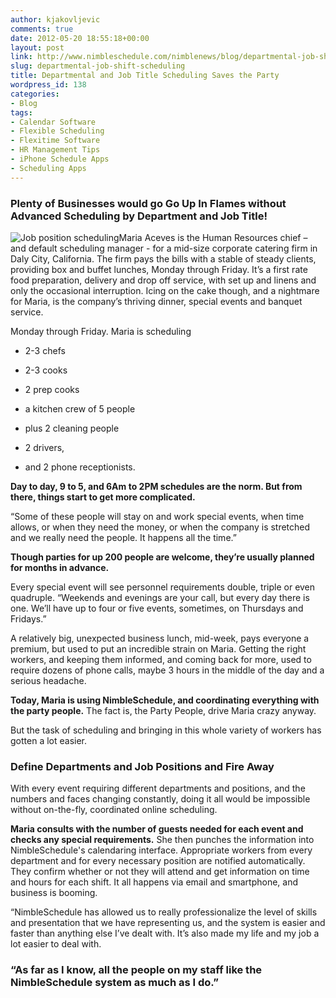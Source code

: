 ```yaml
---
author: kjakovljevic
comments: true
date: 2012-05-20 18:55:18+00:00
layout: post
link: http://www.nimbleschedule.com/nimblenews/blog/departmental-job-shift-scheduling/
slug: departmental-job-shift-scheduling
title: Departmental and Job Title Scheduling Saves the Party
wordpress_id: 138
categories:
- Blog
tags:
- Calendar Software
- Flexible Scheduling
- Flexitime Software
- HR Management Tips
- iPhone Schedule Apps
- Scheduling Apps
---
```


### Plenty of Businesses would go Go Up In Flames without Advanced Scheduling by Department and Job Title!


![Job position scheduling](http://www.nimbleschedule.com/wp-content/uploads/2012/05/scheduling-software-departmental.jpg)Maria Aceves is the Human Resources chief – and default scheduling manager - for a mid-size corporate catering firm in Daly City, California. The firm pays the bills with a stable of steady clients, providing box and buffet lunches, Monday through Friday. It’s a first rate food preparation, delivery and drop off service, with set up and linens and only the occasional interruption.
Icing on the cake though, and a nightmare for Maria, is the company’s thriving dinner, special events and banquet service.

Monday through Friday. Maria is scheduling



	
  * 2-3 chefs

	
  * 2-3 cooks

	
  * 2 prep cooks

	
  * a kitchen crew of 5 people

	
  * plus 2 cleaning people

	
  * 2 drivers,

	
  * and 2 phone receptionists.


**Day to day, 9 to 5, and 6Am to 2PM schedules are the norm. But from there, things start to get more complicated.**

“Some of these people will stay on and work special events, when time allows, or when they need the money, or when the company is stretched and we really need the people. It happens all the time.”

**Though parties for up 200 people are welcome, they’re usually planned for months in advance.**

Every special event will see personnel requirements double, triple or even quadruple. “Weekends and evenings are your call, but every day there is one. We’ll have up to four or five events, sometimes, on Thursdays and Fridays.”

A relatively big, unexpected business lunch, mid-week, pays everyone a premium, but used to put an incredible strain on Maria. Getting the right workers, and keeping them informed, and coming back for more, used to require dozens of phone calls, maybe 3 hours in the middle of the day and a serious headache.

**Today, Maria is using NimbleSchedule, and coordinating everything with the party people.** The fact is, the Party People, drive Maria crazy anyway.

But the task of scheduling and bringing in this whole variety of workers has gotten a lot easier.


### **Define Departments and Job Positions and Fire Away**


With every event requiring different departments and positions, and the numbers and faces changing constantly, doing it all would be impossible without on-the-fly, coordinated online scheduling.

**Maria consults with the number of guests needed for each event and checks any special requirements.** She then punches the information into NimbleSchedule's calendaring interface. Appropriate workers from every department and for every necessary position are notified automatically. They confirm whether or not they will attend and get information on time and hours for each shift. It all happens via email and smartphone, and business is booming.

“NimbleSchedule has allowed us to really professionalize the level of skills and presentation that we have representing us, and the system is easier and faster than anything else I’ve dealt with. It’s also made my life and my job a lot easier to deal with.


### “As far as I know, all the people on my staff like the NimbleSchedule system as much as I do.”
